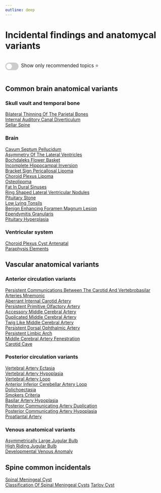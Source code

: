 ```yaml
---
outline: deep
---
```

<style>

.star-link-list {
  list-style-type: none !important;
  padding-left: 0 !important;
  margin-left: 0 !important;
}

.switch-container {
  display: flex;
  align-items: center;
  gap: 0.5rem;
  padding: 1rem 0;
  font-size: 0.95rem;
}

.switch {
  position: relative;
  display: inline-block;
  width: 42px;
  height: 24px;
}

.switch input {
  opacity: 0;
  width: 0;
  height: 0;
}

.slider {
  position: absolute;
  cursor: pointer;
  top: 0; left: 0; right: 0; bottom: 0;
  background-color: #ccc;
  border-radius: 24px;
  transition: 0.4s;
}

.slider:before {
  content: "";
  position: absolute;
  height: 18px;
  width: 18px;
  left: 3px;
  bottom: 3px;
  background-color: white;
  border-radius: 50%;
  transition: 0.4s;
}

input:checked + .slider {
  background-color: #42b983;
}

input:checked + .slider:before {
  transform: translateX(18px);
}

</style>

# Incidental findings and anatomycal variants

<div class="switch-container">
  <label class="switch">
    <input type="checkbox" id="toggle-stars">
    <span class="slider"></span>
  </label>
  <span>Show only recommended topics ⭐</span>
</div>

## Common brain anatomical variants

### Skull vault and temporal bone

[Bilateral Thinning Of The Parietal Bones](https://radiopaedia.org/articles/bilateral-thinning-of-the-parietal-bones)  
[Internal Auditory Canal Diverticulum](https://radiopaedia.org/articles/internal-auditory-canal-diverticulum)  
[Sellar Spine](https://radiopaedia.org/articles/sellar-spine)  

### Brain

[Cavum Septum Pellucidum](https://radiopaedia.org/articles/cavum-septum-pellucidum-3)  
[Asymmetry Of The Lateral Ventricles](https://radiopaedia.org/articles/asymmetry-of-the-lateral-ventricles)  
[Bochdaleks Flower Basket](https://radiopaedia.org/articles/bochdaleks-flower-basket-2)  
[Incomplete Hippocampal Inversion](https://radiopaedia.org/articles/incomplete-hippocampal-inversion)  
[Bracket Sign Pericallosal Lipoma](https://radiopaedia.org/articles/bracket-sign-pericallosal-lipoma)  
[Choroid Plexus Lipoma](https://radiopaedia.org/articles/choroid-plexus-lipoma)  
[Osteolipoma](https://radiopaedia.org/articles/osteolipoma)  
[Fat In Dural Sinuses](https://radiopaedia.org/articles/fat-in-dural-sinuses)  
[Ring Shaped Lateral Ventricular Nodules](https://radiopaedia.org/articles/ring-shaped-lateral-ventricular-nodules)  
[Pituitary Stone](https://radiopaedia.org/articles/pituitary-stone)  
[Low Lying Tonsils](https://radiopaedia.org/articles/low-lying-tonsils)  
[Benign Enhancing Foramen Magnum Lesion](https://radiopaedia.org/articles/benign-enhancing-foramen-magnum-lesion-2)  
[Ependymitis Granularis](https://radiopaedia.org/articles/ependymitis-granularis)  
[Pituitary Hyperplasia](https://radiopaedia.org/articles/pituitary-hyperplasia-1)  

### Ventricular system

[Choroid Plexus Cyst Antenatal](https://radiopaedia.org/articles/choroid-plexus-cyst-antenatal-1)  
[Paraphysis Elements](https://radiopaedia.org/articles/paraphysis-elements)  

## Vascular anatomical variants

### Anterior circulation variants

[Persistent Communications Between The Carotid And Vertebrobasilar Arteries Mnemonic](https://radiopaedia.org/articles/persistent-communications-between-the-carotid-and-vertebrobasilar-arteries-mnemonic)  
[Aberrant Internal Carotid Artery](https://radiopaedia.org/articles/aberrant-internal-carotid-artery)  
[Persistent Primitive Olfactory Artery](https://radiopaedia.org/articles/persistent-primitive-olfactory-artery)    
[Accessory Middle Cerebral Artery](https://radiopaedia.org/articles/accessory-middle-cerebral-artery)  
[Duplicated Middle Cerebral Artery](https://radiopaedia.org/articles/duplicated-middle-cerebral-artery)  
[Twig Like Middle Cerebral Artery](https://radiopaedia.org/articles/twig-like-middle-cerebral-artery)  
[Persistent Dorsal Ophthalmic Artery](https://radiopaedia.org/articles/persistent-dorsal-ophthalmic-artery)  
[Persistent Limbic Arch](https://radiopaedia.org/articles/persistent-limbic-arch)  
[Middle Cerebral Artery Fenestration](https://radiopaedia.org/articles/middle-cerebral-artery-fenestration)  
[Carotid Cave](https://radiopaedia.org/articles/carotid-cave)  

### Posterior circulation variants

[Vertebral Artery Ectasia](https://radiopaedia.org/articles/vertebral-artery-ectasia)  
[Vertebral Artery Hypoplasia](https://radiopaedia.org/articles/vertebral-artery-hypoplasia)  
[Vertebral Artery Loop](https://radiopaedia.org/articles/vertebral-artery-loop)  
[Anterior Inferior Cerebellar Artery Loop](https://radiopaedia.org/articles/anterior-inferior-cerebellar-artery-loop)  
[Dolichoectasia](https://radiopaedia.org/articles/dolichoectasia-1)  
[Smokers Criteria](https://radiopaedia.org/articles/smokers-criteria)  
[Basilar Artery Hypoplasia](https://radiopaedia.org/articles/basilar-artery-hypoplasia)  
[Posterior Communicating Artery Duplication](https://radiopaedia.org/articles/posterior-communicating-artery-duplication)  
[Posterior Communicating Artery Hypoplasia](https://radiopaedia.org/articles/posterior-communicating-artery-hypoplasia-1)  
[Proatlantal Artery](https://radiopaedia.org/articles/proatlantal-artery)  

### Venous anatomical variants

[Asymmetrically Large Jugular Bulb](https://radiopaedia.org/articles/asymmetrically-large-jugular-bulb)  
[High Riding Jugular Bulb](https://radiopaedia.org/articles/high-riding-jugular-bulb-3)  
[Developmental Venous Anomaly](https://radiopaedia.org/articles/developmental-venous-anomaly)  

## Spine common incidentals

[Spinal Meningeal Cyst](https://radiopaedia.org/articles/spinal-meningeal-cyst)  
[Classification Of Spinal Meningeal Cysts](https://radiopaedia.org/articles/classification-of-spinal-meningeal-cysts-1)
[Tarlov Cyst](https://radiopaedia.org/articles/tarlov-cyst)  